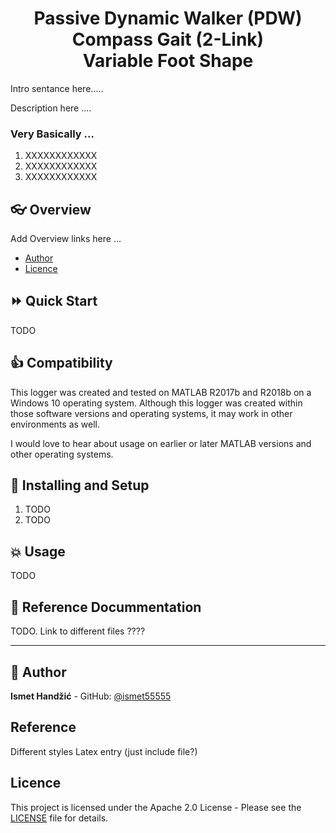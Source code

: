 <h1 align="center">Passive Dynamic Walker (PDW)<br/>Compass Gait (2-Link)<br/>Variable Foot Shape</h1>

Intro sentance here.....

Description here ....


### Very Basically ...
1. XXXXXXXXXXXX
2. XXXXXXXXXXXX
3. XXXXXXXXXXXX


## :eyeglasses: Overview
Add Overview links here ...
* [Author](#bust_in_silhouette-author)
* [Licence](#licence)


## :fast_forward: Quick Start
TODO


## :thumbsup: Compatibility
This logger was created and tested on MATLAB R2017b and R2018b on a Windows 10 operating system. Although this logger was created within those software versions and operating systems, it may work in other environments as well.

I would love to hear about usage on earlier or later MATLAB versions and other operating systems.





## :rocket: Installing and Setup
1. TODO
2. TODO





## :boom: Usage
TODO




## :blue_book: Reference Docummentation
TODO. Link to different files ????




---
## :bust_in_silhouette: Author
**Ismet Handžić** - GitHub: [@ismet55555](https://github.com/ismet55555)

## Reference ##
Different styles
Latex entry (just include file?)

## Licence
This project is licensed under the Apache 2.0 License - Please see the [LICENSE](LICENSE) file for details.
